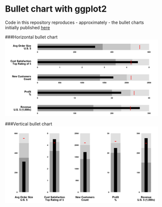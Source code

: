 # Bullet chart with ggplot2

Code in this repository reproduces - approximately - the bullet charts initially published [here](http://statistik-stuttgart.de/bullet-graph-in-r/)

###Horizontal bullet chart
![Alt text](charts/h_bullet_chart.png)

###Vertical bullet chart
![Alt text](charts/v_bullet_chart.png)


